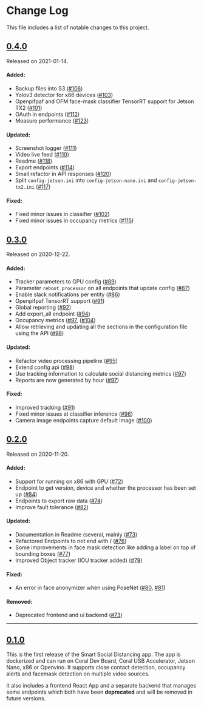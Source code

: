 # Change Log

This file includes a list of notable changes to this project.

## [0.4.0](https://github.com/neuralet/smart-social-distancing/releases/tag/0.4.0)
Released on 2021-01-14.

#### Added:

* Backup files into S3 ([#106](https://github.com/neuralet/smart-social-distancing/pull/106))
* Yolov3 detector for x86 devices ([#103](https://github.com/neuralet/smart-social-distancing/pull/103))
* Openpifpaf and OFM face-mask classifier TensorRT support for Jetson TX2 ([#101](https://github.com/neuralet/smart-social-distancing/pull/101))
* OAuth in endpoints ([#112](https://github.com/neuralet/smart-social-distancing/pull/112))
* Measure performance ([#123](https://github.com/neuralet/smart-social-distancing/pull/123))

#### Updated:

* Screenshot logger ([#111](https://github.com/neuralet/smart-social-distancing/pull/111))
* Video live feed ([#110](https://github.com/neuralet/smart-social-distancing/pull/110))
* Readme ([#118](https://github.com/neuralet/smart-social-distancing/pull/118))
* Export endpoints ([#114](https://github.com/neuralet/smart-social-distancing/pull/114))
* Small refactor in API responses ([#120](https://github.com/neuralet/smart-social-distancing/pull/120))
* Split `config-jetson.ini` into  `config-jetson-nano.ini` and `config-jetson-tx2.ini` ([#117](https://github.com/neuralet/smart-social-distancing/pull/117))

#### Fixed:

* Fixed minor issues in classifier ([#102](https://github.com/neuralet/smart-social-distancing/pull/102))
* Fixed minor issues in occupancy metrics ([#115](https://github.com/neuralet/smart-social-distancing/pull/115))


## [0.3.0](https://github.com/neuralet/smart-social-distancing/releases/tag/0.3.0)
Released on 2020-12-22.

#### Added:

* Tracker parameters to GPU config ([#89](https://github.com/neuralet/smart-social-distancing/pull/89))
* Parameter `reboot_processor` on all endpoints that update config ([#87](https://github.com/neuralet/smart-social-distancing/pull/87))
* Enable slack notifications per entity ([#86](https://github.com/neuralet/smart-social-distancing/pull/86))
* Openpifpaf TensorRT support ([#91](https://github.com/neuralet/smart-social-distancing/pull/91))
* Global reporting ([#92](https://github.com/neuralet/smart-social-distancing/pull/92))
* Add export_all endpoint ([#94](https://github.com/neuralet/smart-social-distancing/pull/94))
* Occupancy metrics ([#97](https://github.com/neuralet/smart-social-distancing/pull/97), ([#104](https://github.com/neuralet/smart-social-distancing/pull/104))
* Allow retrieving and updating all the sections in the configuration file using the API ([#98](https://github.com/neuralet/smart-social-distancing/pull/98))

#### Updated:

* Refactor video processing pipeline ([#95](https://github.com/neuralet/smart-social-distancing/pull/95))
* Extend config api ([#98](https://github.com/neuralet/smart-social-distancing/pull/98))
* Use tracking information to calculate social distancing metrics ([#97](https://github.com/neuralet/smart-social-distancing/pull/97))
* Reports are now generated by hour ([#97](https://github.com/neuralet/smart-social-distancing/pull/97))

#### Fixed:

* Improved tracking ([#91](https://github.com/neuralet/smart-social-distancing/pull/91))
* Fixed minor issues at classifier inference ([#96](https://github.com/neuralet/smart-social-distancing/pull/96))
* Camera image endpoints capture default image ([#100](https://github.com/neuralet/smart-social-distancing/pull/100))


## [0.2.0](https://github.com/neuralet/smart-social-distancing/releases/tag/0.2.0)
Released on 2020-11-20.

#### Added:

* Support for running on x86 with GPU ([#72](https://github.com/neuralet/smart-social-distancing/pull/72))
* Endpoint to get version, device and whether the processor has been set up ([#84](https://github.com/neuralet/smart-social-distancing/pull/84))
* Endpoints to export raw data ([#74](https://github.com/neuralet/smart-social-distancing/pull/74))
* Improve fault tolerance ([#82](https://github.com/neuralet/smart-social-distancing/pull/82))

#### Updated:

* Documentation in Readme (several, mainly ([#73](https://github.com/neuralet/smart-social-distancing/pull/73))
* Refactored Endpoints to not end with / ([#76](https://github.com/neuralet/smart-social-distancing/pull/76))
* Some improvements in face mask detection like adding a label on top of bounding boxes ([#77](https://github.com/neuralet/smart-social-distancing/pull/77))
* Improved Object tracker (IOU tracker added) ([#79](https://github.com/neuralet/smart-social-distancing/pull/79))

#### Fixed:

* An error in face anonymizer when using PoseNet ([#80](https://github.com/neuralet/smart-social-distancing/pull/80), [#81](https://github.com/neuralet/smart-social-distancing/pull/81))

#### Removed:

* Deprecated frontend and ui backend ([#73](https://github.com/neuralet/smart-social-distancing/pull/73))

---

## [0.1.0](https://github.com/neuralet/smart-social-distancing/releases/tag/0.1.0)

This is the first release of the Smart Social Distancing app.
The app is dockerized and can run on Coral Dev Board, Coral USB Accelerator, Jetson Nano, x86 or Openvino.
It supports close contact detection, occupancy alerts and facemask detection on multiple video sources.

It also includes a frontend React App and a separate backend that manages some endpoints which both have been **deprecated** and will be removed in future versions.
